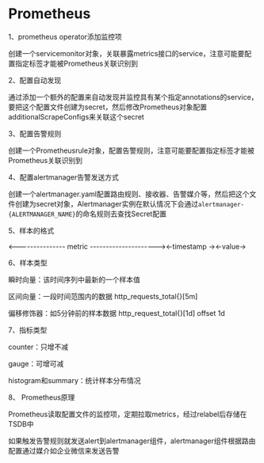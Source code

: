 # Prometheus

1、prometheus operator添加监控项

创建一个servicemonitor对象，关联暴露metrics接口的service，注意可能要配置指定标签才能被Prometheus关联识别到

2、配置自动发现

通过添加一个额外的配置来自动发现并监控具有某个指定annotations的service，要把这个配置文件创建为secret，然后修改Prometheus对象配置additionalScrapeConfigs来关联这个secret

3、配置告警规则

创建一个Prometheusrule对象，配置告警规则，注意可能要配置指定标签才能被Prometheus关联识别到

4、配置alertmanager告警发送方式

创建一个alertmanager.yaml配置路由规则、接收器、告警媒介等，然后把这个文件创建为secret对象，Alertmanager实例在默认情况下会通过`alertmanager-{ALERTMANAGER_NAME}`的命名规则去查找Secret配置

5、样本的格式

<--------------- metric ---------------------><-timestamp -><-value->

6、样本类型

瞬时向量：该时间序列中最新的一个样本值

区间向量：一段时间范围内的数据 http_requests_total{}[5m]

偏移修饰器：如5分钟前的样本数据 http_request_total{}[1d] offset 1d

7、指标类型

counter：只增不减

gauge：可增可减

histogram和summary：统计样本分布情况

8、 Prometheus原理

Prometheus读取配置文件的监控项，定期拉取metrics，经过relabel后存储在TSDB中

如果触发告警规则就发送alert到alertmanager组件，alertmanager组件根据路由配置通过媒介如企业微信来发送告警